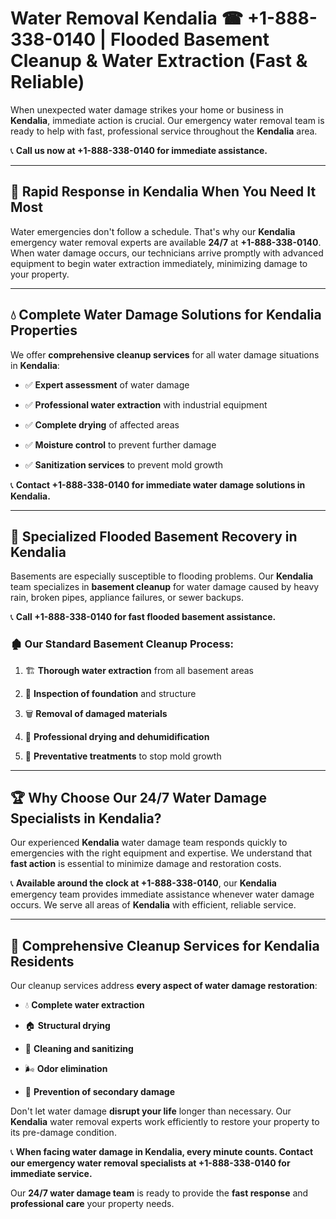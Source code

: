 # Water Removal Kendalia ☎ +1-888-338-0140 | Flooded Basement Cleanup & Water Extraction (Fast & Reliable)

When unexpected water damage strikes your home or business in **Kendalia**, immediate action is crucial. Our emergency water removal team is ready to help with fast, professional service throughout the **Kendalia** area. 

📞 **Call us now at +1-888-338-0140 for immediate assistance.**
---
## 🚀 Rapid Response in Kendalia When You Need It Most
Water emergencies don't follow a schedule. That's why our **Kendalia** emergency water removal experts are available **24/7** at **+1-888-338-0140**. When water damage occurs, our technicians arrive promptly with advanced equipment to begin water extraction immediately, minimizing damage to your property.
---
## 💧 Complete Water Damage Solutions for Kendalia Properties
We offer **comprehensive cleanup services** for all water damage situations in **Kendalia**:
- ✅ **Expert assessment** of water damage  
- ✅ **Professional water extraction** with industrial equipment  
- ✅ **Complete drying** of affected areas  
- ✅ **Moisture control** to prevent further damage  
- ✅ **Sanitization services** to prevent mold growth  
📞 **Contact +1-888-338-0140 for immediate water damage solutions in Kendalia.**
---
## 🌊 Specialized Flooded Basement Recovery in Kendalia
Basements are especially susceptible to flooding problems. Our **Kendalia** team specializes in **basement cleanup** for water damage caused by heavy rain, broken pipes, appliance failures, or sewer backups. 
📞 **Call +1-888-338-0140 for fast flooded basement assistance.**
### 🏚️ Our Standard Basement Cleanup Process:
1. 🏗️ **Thorough water extraction** from all basement areas  
2. 🔎 **Inspection of foundation** and structure  
3. 🗑️ **Removal of damaged materials**  
4. 💨 **Professional drying and dehumidification**  
5. 🚫 **Preventative treatments** to stop mold growth  
---
## 🏆 Why Choose Our 24/7 Water Damage Specialists in Kendalia?
Our experienced **Kendalia** water damage team responds quickly to emergencies with the right equipment and expertise. We understand that **fast action** is essential to minimize damage and restoration costs.
📞 **Available around the clock at +1-888-338-0140**, our **Kendalia** emergency team provides immediate assistance whenever water damage occurs. We serve all areas of **Kendalia** with efficient, reliable service.
---
## 🧹 Comprehensive Cleanup Services for Kendalia Residents
Our cleanup services address **every aspect of water damage restoration**:
- 💧 **Complete water extraction**  
- 🏠 **Structural drying**  
- 🧼 **Cleaning and sanitizing**  
- 🌬️ **Odor elimination**  
- 🚫 **Prevention of secondary damage**  
Don't let water damage **disrupt your life** longer than necessary. Our **Kendalia** water removal experts work efficiently to restore your property to its pre-damage condition.
📞 **When facing water damage in Kendalia, every minute counts. Contact our emergency water removal specialists at +1-888-338-0140 for immediate service.**
Our **24/7 water damage team** is ready to provide the **fast response** and **professional care** your property needs.
